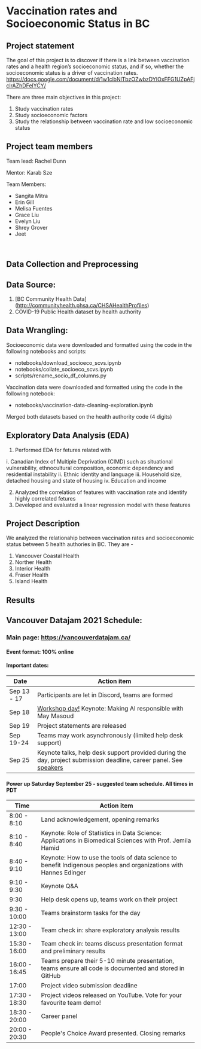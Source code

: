 # Vaccination rates and Socioeconomic Status in BC


## Project statement

The goal of this project is to discover if there is a link between vaccination rates and a health region’s socioeconomic status, and if so, whether the socioeconomic status is a driver of vaccination rates.
https://docs.google.com/document/d/1w1clbNlTbzOZwbzDYIOxFFG1UZpAFjclrAZhDFelYCY/

There are three main objectives in this project:
1. Study vaccination rates
2. Study socioeconomic factors 
3. Study the relationship between vaccination rate and low socioeconomic status

## Project team members

Team lead: Rachel Dunn

Mentor: Karab Sze

Team Members:  

- Sangita Mitra 
- Erin Gill
- Melisa Fuentes
- Grace Liu
- Evelyn Liu
- Shrey Grover
- Jeet
<br />

## Data Collection and Preprocessing

## Data Source: 

1. [BC Community Health Data] (http://communityhealth.phsa.ca/CHSAHealthProfiles)
2. COVID-19 Public Health dataset by health authority

## Data Wrangling:
Socioeconomic data were downloaded and formatted using the code in the following notebooks and scripts:
- notebooks/download_socioeco_scvs.ipynb
- notebooks/collate_socioeco_scvs.ipynb
- scripts/rename_socio_df_columns.py

Vaccination data were downloaded and formatted using the code in the following notebook:
- notebooks/vaccination-data-cleaning-exploration.ipynb

Merged both datasets based on the health authority code (4 digits)

## Exploratory Data Analysis (EDA)

1. Performed EDA for fetures related with  

i. Canadian Index of Multiple Deprivation (CIMD) such as situational vulnerability, ethnocultural composition, economic dependency and residential instability
ii. Ethnic identity and language
iii. Household size, detached housing and state of housing
iv. Education and income

2. Analyzed the correlation of features with vaccination rate and identify highly correlated fetures
3. Developed and evaluated a linear regression model with these features

## Project Description

We analyzed the relationahip between vaccination rates and socioeconomic status between 5 health authories in BC. They are -

1. Vancouver Coastal Health
2. Norther Health
3. Interior Health
4. Fraser Health
5. Island Health

## Results



## Vancouver Datajam 2021 Schedule:

### Main page: https://vancouverdatajam.ca/
#### Event format: 100% online

#### Important dates: 

|Date | Action item |
| - | - |
|Sep 13 - 17 |Participants are let in Discord, teams are formed|
|Sep 18 |[Workshop day!](https://www.vancouverdatajam.ca/workshops) Keynote: Making AI responsible with May Masoud|
|Sep 19 |Project statements are released|
|Sep 19-24 |Teams may work asynchronously (limited help desk support)|
|Sep 25 |Keynote talks, help desk support provided during the day, project submission deadline, career panel. See [speakers](https://www.vancouverdatajam.ca/speakers)|

#### Power up Saturday September 25 - suggested team schedule. All times in PDT

|Time| Action item|
| - | - |
|8:00 - 8:10| Land acknowledgement, opening remarks |
|8:10 - 8:40| Keynote: Role of Statistics in Data Science: Applications in Biomedical Sciences with Prof. Jemila Hamid | 
|8:40 - 9:10| Keynote: How to use the tools of data science to benefit Indigenous peoples and organizations  with Hannes Edinger |
|9:10 -  9:30| Keynote Q&A |
|9:30 | Help desk opens up, teams work on their project |
|9:30 - 10:00| Teams brainstorm tasks for the day|
|12:30 - 13:00| Team check in: share exploratory analysis results |
|15:30 - 16:00| Team check in: teams discuss presentation format and preliminary results|
|16:00 - 16:45| Teams prepare their 5-10 minute presentation, teams ensure all code is documented and stored in GitHub|
|17:00| Project video submission deadline|
|17:30 - 18:30| Project videos released on YouTube. Vote for your favourite team demo!| 
|18:30 - 20:00 | Career panel|
|20:00 - 20:30 | People's Choice Award presented. Closing remarks|
